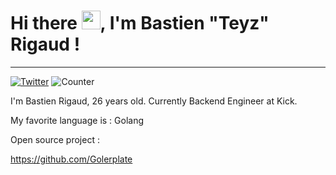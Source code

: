 # Hi there <img src="https://raw.githubusercontent.com/MartinHeinz/MartinHeinz/master/wave.gif" width="30px">, I'm Bastien "Teyz" Rigaud ! 
---
[![Twitter](https://img.shields.io/twitter/follow/FrTeyz?style=social)](https://twitter.com/bastienrgd) ![Counter](https://komarev.com/ghpvc/?username=Teyz)

I'm Bastien Rigaud, 26 years old.
Currently Backend Engineer at Kick.

My favorite language is : Golang

Open source project : 

https://github.com/Golerplate
